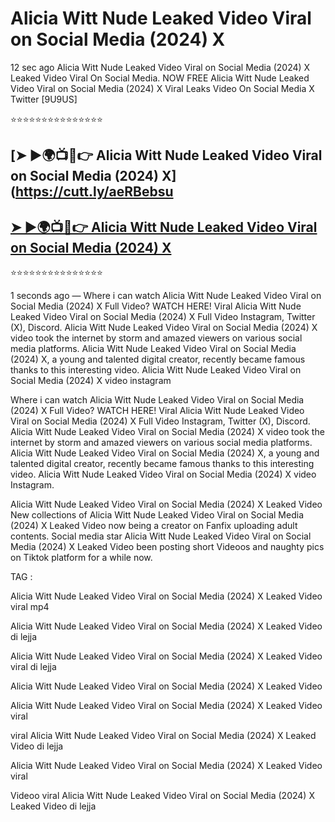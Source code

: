 ﻿# Alicia Witt Nude Leaked Video Viral on Social Media (2024) X



12 sec ago Alicia Witt Nude Leaked Video Viral on Social Media (2024) X Leaked Video Viral On Social Media. NOW FREE Alicia Witt Nude Leaked Video Viral on Social Media (2024) X Viral Leaks Video On Social Media X Twitter [9U9US]

⭐⭐⭐⭐⭐⭐⭐⭐⭐⭐⭐⭐⭐⭐⭐

## [➤ ►🌍📺📱👉 Alicia Witt Nude Leaked Video Viral on Social Media (2024) X](https://cutt.ly/aeRBebsu

## [➤ ►🌍📺📱👉 Alicia Witt Nude Leaked Video Viral on Social Media (2024) X](https://cutt.ly/aeRBebsu)


⭐⭐⭐⭐⭐⭐⭐⭐⭐⭐⭐⭐⭐⭐⭐



1 seconds ago — Where i can watch Alicia Witt Nude Leaked Video Viral on Social Media (2024) X Full Video? WATCH HERE! Viral Alicia Witt Nude Leaked Video Viral on Social Media (2024) X Full Video Instagram, Twitter (X), Discord. Alicia Witt Nude Leaked Video Viral on Social Media (2024) X video took the internet by storm and amazed viewers on various social media platforms. Alicia Witt Nude Leaked Video Viral on Social Media (2024) X, a young and talented digital creator, recently became famous thanks to this interesting video. Alicia Witt Nude Leaked Video Viral on Social Media (2024) X video instagram

Where i can watch Alicia Witt Nude Leaked Video Viral on Social Media (2024) X Full Video? WATCH HERE! Viral Alicia Witt Nude Leaked Video Viral on Social Media (2024) X Full Video Instagram, Twitter (X), Discord. Alicia Witt Nude Leaked Video Viral on Social Media (2024) X video took the internet by storm and amazed viewers on various social media platforms. Alicia Witt Nude Leaked Video Viral on Social Media (2024) X, a young and talented digital creator, recently became famous thanks to this interesting video. Alicia Witt Nude Leaked Video Viral on Social Media (2024) X video Instagram.

Alicia Witt Nude Leaked Video Viral on Social Media (2024) X Leaked Video New collections of Alicia Witt Nude Leaked Video Viral on Social Media (2024) X Leaked Video now being a creator on Fanfix uploading adult contents. Social media star Alicia Witt Nude Leaked Video Viral on Social Media (2024) X Leaked Video been posting short Videoos and naughty pics on Tiktok platform for a while now.

TAG :

 

Alicia Witt Nude Leaked Video Viral on Social Media (2024) X Leaked Video viral mp4

 

Alicia Witt Nude Leaked Video Viral on Social Media (2024) X Leaked Video di lejja

 

Alicia Witt Nude Leaked Video Viral on Social Media (2024) X Leaked Video viral di lejja

 

Alicia Witt Nude Leaked Video Viral on Social Media (2024) X Leaked Video

 

Alicia Witt Nude Leaked Video Viral on Social Media (2024) X Leaked Video viral

 

viral Alicia Witt Nude Leaked Video Viral on Social Media (2024) X Leaked Video di lejja

 

Alicia Witt Nude Leaked Video Viral on Social Media (2024) X Leaked Video viral

 

Videoo viral Alicia Witt Nude Leaked Video Viral on Social Media (2024) X Leaked Video di lejja
